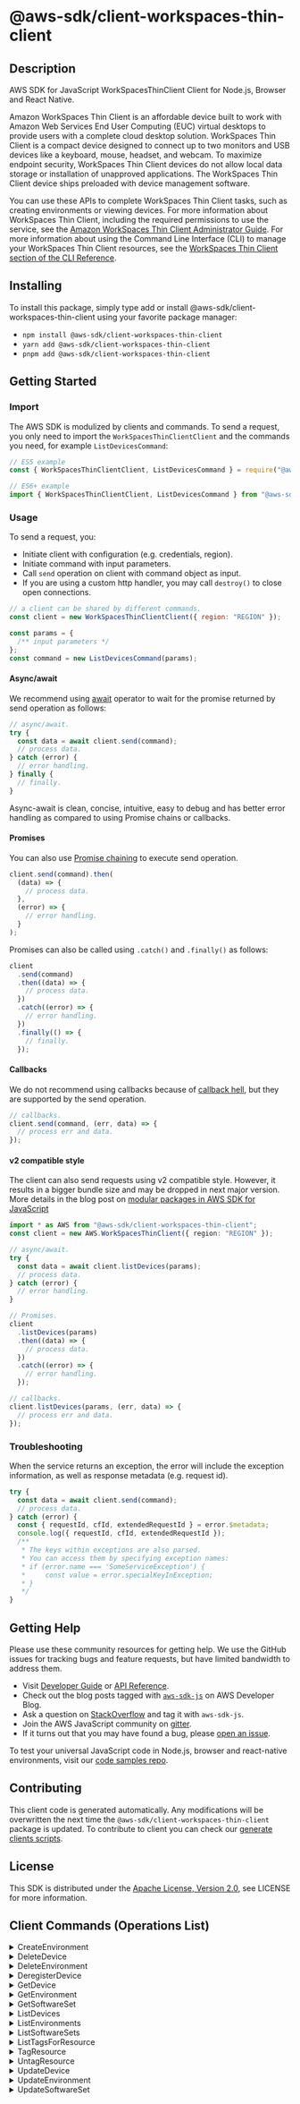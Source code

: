<!-- generated file, do not edit directly -->

# @aws-sdk/client-workspaces-thin-client

## Description

AWS SDK for JavaScript WorkSpacesThinClient Client for Node.js, Browser and React Native.

<p>Amazon WorkSpaces Thin Client is an affordable device built to work with Amazon Web Services End User
Computing (EUC) virtual desktops to provide users with a complete cloud desktop
solution. WorkSpaces Thin Client is a compact device designed to connect up to two monitors and USB
devices like a keyboard, mouse, headset, and webcam. To maximize endpoint security, WorkSpaces Thin Client
devices do not allow local data storage or installation of unapproved applications. The
WorkSpaces Thin Client device ships preloaded with device management software.</p>
<p>You can use these APIs to complete WorkSpaces Thin Client tasks, such as creating environments or
viewing devices. For more information about WorkSpaces Thin Client, including the required permissions to
use the service, see the <a href="https://docs.aws.amazon.com/workspaces-thin-client/latest/ag/">Amazon WorkSpaces Thin Client Administrator Guide</a>. For
more information about using the Command Line Interface (CLI) to manage
your WorkSpaces Thin Client resources, see the <a href="https://docs.aws.amazon.com/cli/latest/reference/workspaces-thin-client/index.html">WorkSpaces Thin Client section of the
CLI Reference</a>.</p>

## Installing

To install this package, simply type add or install @aws-sdk/client-workspaces-thin-client
using your favorite package manager:

- `npm install @aws-sdk/client-workspaces-thin-client`
- `yarn add @aws-sdk/client-workspaces-thin-client`
- `pnpm add @aws-sdk/client-workspaces-thin-client`

## Getting Started

### Import

The AWS SDK is modulized by clients and commands.
To send a request, you only need to import the `WorkSpacesThinClientClient` and
the commands you need, for example `ListDevicesCommand`:

```js
// ES5 example
const { WorkSpacesThinClientClient, ListDevicesCommand } = require("@aws-sdk/client-workspaces-thin-client");
```

```ts
// ES6+ example
import { WorkSpacesThinClientClient, ListDevicesCommand } from "@aws-sdk/client-workspaces-thin-client";
```

### Usage

To send a request, you:

- Initiate client with configuration (e.g. credentials, region).
- Initiate command with input parameters.
- Call `send` operation on client with command object as input.
- If you are using a custom http handler, you may call `destroy()` to close open connections.

```js
// a client can be shared by different commands.
const client = new WorkSpacesThinClientClient({ region: "REGION" });

const params = {
  /** input parameters */
};
const command = new ListDevicesCommand(params);
```

#### Async/await

We recommend using [await](https://developer.mozilla.org/en-US/docs/Web/JavaScript/Reference/Operators/await)
operator to wait for the promise returned by send operation as follows:

```js
// async/await.
try {
  const data = await client.send(command);
  // process data.
} catch (error) {
  // error handling.
} finally {
  // finally.
}
```

Async-await is clean, concise, intuitive, easy to debug and has better error handling
as compared to using Promise chains or callbacks.

#### Promises

You can also use [Promise chaining](https://developer.mozilla.org/en-US/docs/Web/JavaScript/Guide/Using_promises#chaining)
to execute send operation.

```js
client.send(command).then(
  (data) => {
    // process data.
  },
  (error) => {
    // error handling.
  }
);
```

Promises can also be called using `.catch()` and `.finally()` as follows:

```js
client
  .send(command)
  .then((data) => {
    // process data.
  })
  .catch((error) => {
    // error handling.
  })
  .finally(() => {
    // finally.
  });
```

#### Callbacks

We do not recommend using callbacks because of [callback hell](http://callbackhell.com/),
but they are supported by the send operation.

```js
// callbacks.
client.send(command, (err, data) => {
  // process err and data.
});
```

#### v2 compatible style

The client can also send requests using v2 compatible style.
However, it results in a bigger bundle size and may be dropped in next major version. More details in the blog post
on [modular packages in AWS SDK for JavaScript](https://aws.amazon.com/blogs/developer/modular-packages-in-aws-sdk-for-javascript/)

```ts
import * as AWS from "@aws-sdk/client-workspaces-thin-client";
const client = new AWS.WorkSpacesThinClient({ region: "REGION" });

// async/await.
try {
  const data = await client.listDevices(params);
  // process data.
} catch (error) {
  // error handling.
}

// Promises.
client
  .listDevices(params)
  .then((data) => {
    // process data.
  })
  .catch((error) => {
    // error handling.
  });

// callbacks.
client.listDevices(params, (err, data) => {
  // process err and data.
});
```

### Troubleshooting

When the service returns an exception, the error will include the exception information,
as well as response metadata (e.g. request id).

```js
try {
  const data = await client.send(command);
  // process data.
} catch (error) {
  const { requestId, cfId, extendedRequestId } = error.$metadata;
  console.log({ requestId, cfId, extendedRequestId });
  /**
   * The keys within exceptions are also parsed.
   * You can access them by specifying exception names:
   * if (error.name === 'SomeServiceException') {
   *     const value = error.specialKeyInException;
   * }
   */
}
```

## Getting Help

Please use these community resources for getting help.
We use the GitHub issues for tracking bugs and feature requests, but have limited bandwidth to address them.

- Visit [Developer Guide](https://docs.aws.amazon.com/sdk-for-javascript/v3/developer-guide/welcome.html)
  or [API Reference](https://docs.aws.amazon.com/AWSJavaScriptSDK/v3/latest/index.html).
- Check out the blog posts tagged with [`aws-sdk-js`](https://aws.amazon.com/blogs/developer/tag/aws-sdk-js/)
  on AWS Developer Blog.
- Ask a question on [StackOverflow](https://stackoverflow.com/questions/tagged/aws-sdk-js) and tag it with `aws-sdk-js`.
- Join the AWS JavaScript community on [gitter](https://gitter.im/aws/aws-sdk-js-v3).
- If it turns out that you may have found a bug, please [open an issue](https://github.com/aws/aws-sdk-js-v3/issues/new/choose).

To test your universal JavaScript code in Node.js, browser and react-native environments,
visit our [code samples repo](https://github.com/aws-samples/aws-sdk-js-tests).

## Contributing

This client code is generated automatically. Any modifications will be overwritten the next time the `@aws-sdk/client-workspaces-thin-client` package is updated.
To contribute to client you can check our [generate clients scripts](https://github.com/aws/aws-sdk-js-v3/tree/main/scripts/generate-clients).

## License

This SDK is distributed under the
[Apache License, Version 2.0](http://www.apache.org/licenses/LICENSE-2.0),
see LICENSE for more information.

## Client Commands (Operations List)

<details>
<summary>
CreateEnvironment
</summary>

[Command API Reference](https://docs.aws.amazon.com/AWSJavaScriptSDK/v3/latest/client/workspaces-thin-client/command/CreateEnvironmentCommand/) / [Input](https://docs.aws.amazon.com/AWSJavaScriptSDK/v3/latest/Package/-aws-sdk-client-workspaces-thin-client/Interface/CreateEnvironmentCommandInput/) / [Output](https://docs.aws.amazon.com/AWSJavaScriptSDK/v3/latest/Package/-aws-sdk-client-workspaces-thin-client/Interface/CreateEnvironmentCommandOutput/)

</details>
<details>
<summary>
DeleteDevice
</summary>

[Command API Reference](https://docs.aws.amazon.com/AWSJavaScriptSDK/v3/latest/client/workspaces-thin-client/command/DeleteDeviceCommand/) / [Input](https://docs.aws.amazon.com/AWSJavaScriptSDK/v3/latest/Package/-aws-sdk-client-workspaces-thin-client/Interface/DeleteDeviceCommandInput/) / [Output](https://docs.aws.amazon.com/AWSJavaScriptSDK/v3/latest/Package/-aws-sdk-client-workspaces-thin-client/Interface/DeleteDeviceCommandOutput/)

</details>
<details>
<summary>
DeleteEnvironment
</summary>

[Command API Reference](https://docs.aws.amazon.com/AWSJavaScriptSDK/v3/latest/client/workspaces-thin-client/command/DeleteEnvironmentCommand/) / [Input](https://docs.aws.amazon.com/AWSJavaScriptSDK/v3/latest/Package/-aws-sdk-client-workspaces-thin-client/Interface/DeleteEnvironmentCommandInput/) / [Output](https://docs.aws.amazon.com/AWSJavaScriptSDK/v3/latest/Package/-aws-sdk-client-workspaces-thin-client/Interface/DeleteEnvironmentCommandOutput/)

</details>
<details>
<summary>
DeregisterDevice
</summary>

[Command API Reference](https://docs.aws.amazon.com/AWSJavaScriptSDK/v3/latest/client/workspaces-thin-client/command/DeregisterDeviceCommand/) / [Input](https://docs.aws.amazon.com/AWSJavaScriptSDK/v3/latest/Package/-aws-sdk-client-workspaces-thin-client/Interface/DeregisterDeviceCommandInput/) / [Output](https://docs.aws.amazon.com/AWSJavaScriptSDK/v3/latest/Package/-aws-sdk-client-workspaces-thin-client/Interface/DeregisterDeviceCommandOutput/)

</details>
<details>
<summary>
GetDevice
</summary>

[Command API Reference](https://docs.aws.amazon.com/AWSJavaScriptSDK/v3/latest/client/workspaces-thin-client/command/GetDeviceCommand/) / [Input](https://docs.aws.amazon.com/AWSJavaScriptSDK/v3/latest/Package/-aws-sdk-client-workspaces-thin-client/Interface/GetDeviceCommandInput/) / [Output](https://docs.aws.amazon.com/AWSJavaScriptSDK/v3/latest/Package/-aws-sdk-client-workspaces-thin-client/Interface/GetDeviceCommandOutput/)

</details>
<details>
<summary>
GetEnvironment
</summary>

[Command API Reference](https://docs.aws.amazon.com/AWSJavaScriptSDK/v3/latest/client/workspaces-thin-client/command/GetEnvironmentCommand/) / [Input](https://docs.aws.amazon.com/AWSJavaScriptSDK/v3/latest/Package/-aws-sdk-client-workspaces-thin-client/Interface/GetEnvironmentCommandInput/) / [Output](https://docs.aws.amazon.com/AWSJavaScriptSDK/v3/latest/Package/-aws-sdk-client-workspaces-thin-client/Interface/GetEnvironmentCommandOutput/)

</details>
<details>
<summary>
GetSoftwareSet
</summary>

[Command API Reference](https://docs.aws.amazon.com/AWSJavaScriptSDK/v3/latest/client/workspaces-thin-client/command/GetSoftwareSetCommand/) / [Input](https://docs.aws.amazon.com/AWSJavaScriptSDK/v3/latest/Package/-aws-sdk-client-workspaces-thin-client/Interface/GetSoftwareSetCommandInput/) / [Output](https://docs.aws.amazon.com/AWSJavaScriptSDK/v3/latest/Package/-aws-sdk-client-workspaces-thin-client/Interface/GetSoftwareSetCommandOutput/)

</details>
<details>
<summary>
ListDevices
</summary>

[Command API Reference](https://docs.aws.amazon.com/AWSJavaScriptSDK/v3/latest/client/workspaces-thin-client/command/ListDevicesCommand/) / [Input](https://docs.aws.amazon.com/AWSJavaScriptSDK/v3/latest/Package/-aws-sdk-client-workspaces-thin-client/Interface/ListDevicesCommandInput/) / [Output](https://docs.aws.amazon.com/AWSJavaScriptSDK/v3/latest/Package/-aws-sdk-client-workspaces-thin-client/Interface/ListDevicesCommandOutput/)

</details>
<details>
<summary>
ListEnvironments
</summary>

[Command API Reference](https://docs.aws.amazon.com/AWSJavaScriptSDK/v3/latest/client/workspaces-thin-client/command/ListEnvironmentsCommand/) / [Input](https://docs.aws.amazon.com/AWSJavaScriptSDK/v3/latest/Package/-aws-sdk-client-workspaces-thin-client/Interface/ListEnvironmentsCommandInput/) / [Output](https://docs.aws.amazon.com/AWSJavaScriptSDK/v3/latest/Package/-aws-sdk-client-workspaces-thin-client/Interface/ListEnvironmentsCommandOutput/)

</details>
<details>
<summary>
ListSoftwareSets
</summary>

[Command API Reference](https://docs.aws.amazon.com/AWSJavaScriptSDK/v3/latest/client/workspaces-thin-client/command/ListSoftwareSetsCommand/) / [Input](https://docs.aws.amazon.com/AWSJavaScriptSDK/v3/latest/Package/-aws-sdk-client-workspaces-thin-client/Interface/ListSoftwareSetsCommandInput/) / [Output](https://docs.aws.amazon.com/AWSJavaScriptSDK/v3/latest/Package/-aws-sdk-client-workspaces-thin-client/Interface/ListSoftwareSetsCommandOutput/)

</details>
<details>
<summary>
ListTagsForResource
</summary>

[Command API Reference](https://docs.aws.amazon.com/AWSJavaScriptSDK/v3/latest/client/workspaces-thin-client/command/ListTagsForResourceCommand/) / [Input](https://docs.aws.amazon.com/AWSJavaScriptSDK/v3/latest/Package/-aws-sdk-client-workspaces-thin-client/Interface/ListTagsForResourceCommandInput/) / [Output](https://docs.aws.amazon.com/AWSJavaScriptSDK/v3/latest/Package/-aws-sdk-client-workspaces-thin-client/Interface/ListTagsForResourceCommandOutput/)

</details>
<details>
<summary>
TagResource
</summary>

[Command API Reference](https://docs.aws.amazon.com/AWSJavaScriptSDK/v3/latest/client/workspaces-thin-client/command/TagResourceCommand/) / [Input](https://docs.aws.amazon.com/AWSJavaScriptSDK/v3/latest/Package/-aws-sdk-client-workspaces-thin-client/Interface/TagResourceCommandInput/) / [Output](https://docs.aws.amazon.com/AWSJavaScriptSDK/v3/latest/Package/-aws-sdk-client-workspaces-thin-client/Interface/TagResourceCommandOutput/)

</details>
<details>
<summary>
UntagResource
</summary>

[Command API Reference](https://docs.aws.amazon.com/AWSJavaScriptSDK/v3/latest/client/workspaces-thin-client/command/UntagResourceCommand/) / [Input](https://docs.aws.amazon.com/AWSJavaScriptSDK/v3/latest/Package/-aws-sdk-client-workspaces-thin-client/Interface/UntagResourceCommandInput/) / [Output](https://docs.aws.amazon.com/AWSJavaScriptSDK/v3/latest/Package/-aws-sdk-client-workspaces-thin-client/Interface/UntagResourceCommandOutput/)

</details>
<details>
<summary>
UpdateDevice
</summary>

[Command API Reference](https://docs.aws.amazon.com/AWSJavaScriptSDK/v3/latest/client/workspaces-thin-client/command/UpdateDeviceCommand/) / [Input](https://docs.aws.amazon.com/AWSJavaScriptSDK/v3/latest/Package/-aws-sdk-client-workspaces-thin-client/Interface/UpdateDeviceCommandInput/) / [Output](https://docs.aws.amazon.com/AWSJavaScriptSDK/v3/latest/Package/-aws-sdk-client-workspaces-thin-client/Interface/UpdateDeviceCommandOutput/)

</details>
<details>
<summary>
UpdateEnvironment
</summary>

[Command API Reference](https://docs.aws.amazon.com/AWSJavaScriptSDK/v3/latest/client/workspaces-thin-client/command/UpdateEnvironmentCommand/) / [Input](https://docs.aws.amazon.com/AWSJavaScriptSDK/v3/latest/Package/-aws-sdk-client-workspaces-thin-client/Interface/UpdateEnvironmentCommandInput/) / [Output](https://docs.aws.amazon.com/AWSJavaScriptSDK/v3/latest/Package/-aws-sdk-client-workspaces-thin-client/Interface/UpdateEnvironmentCommandOutput/)

</details>
<details>
<summary>
UpdateSoftwareSet
</summary>

[Command API Reference](https://docs.aws.amazon.com/AWSJavaScriptSDK/v3/latest/client/workspaces-thin-client/command/UpdateSoftwareSetCommand/) / [Input](https://docs.aws.amazon.com/AWSJavaScriptSDK/v3/latest/Package/-aws-sdk-client-workspaces-thin-client/Interface/UpdateSoftwareSetCommandInput/) / [Output](https://docs.aws.amazon.com/AWSJavaScriptSDK/v3/latest/Package/-aws-sdk-client-workspaces-thin-client/Interface/UpdateSoftwareSetCommandOutput/)

</details>
